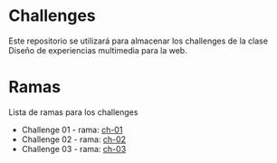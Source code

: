 # Challenges

Este repositorio se utilizará para almacenar los challenges de la clase
Diseño de experiencias multimedia para la web.

# Ramas

Lista de ramas para los challenges

- Challenge 01 - rama: [ch-01](https://github.com/nicksiuxs/Challenges/tree/ch-01)
- Challenge 02 - rama: [ch-02](https://github.com/nicksiuxs/Challenges/tree/ch-02)
- Challenge 03 - rama: [ch-03](https://github.com/nicksiuxs/Challenges/tree/ch-03)
